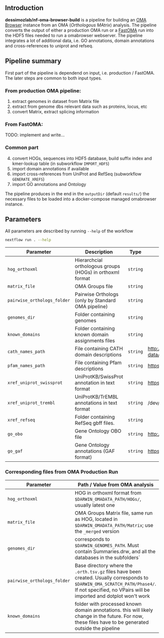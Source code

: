 ## Introduction

**dessimozlab/nf-oma-browser-build** is a pipeline for building an [OMA Browser](https://omabrowser.org) instance from 
an OMA (*Orthologous MAtrix*) analysis. 
The pipeline converts the output of either a production OMA run or a [FastOMA](https://github.com/dessimozlab/FastOMA) 
run into the HDF5 files needed to run a omabrowser webserver. The pipeline
integrates a lot of additional data, i.e. GO annotations, domain annotations 
and cross-references to uniprot and refseq.

## Pipeline summary

First part of the pipeline is dependend on input, i.e. production / FastOMA. 
The later steps are common to both input types.

### From production OMA pipeline:
1. extract genomes in dataset from Matrix file
2. extract from genome dbs relevant data such as proteins, locus, etc 
3. convert Matrix, extract splicing information

### From FastOMA:
TODO: implement and write...

### Common part
4. convert HOGs, sequences into HDF5 database, build suffix index and kmer-lookup table (in subworkflow `IMPORT_HDF5`)
5. import domain annotations if available
6. import cross-references from UniProt and RefSeq (subworkflow `GENERATE_XREFS`)
7. import GO annotations and Ontology

The pipeline produces in the end in the `outputDir` (default `results/`) the necessary files to be loaded into a
docker-compose managed omabrowser instance.

## Parameters

All parameters are described by running `--help` of the workflow
```bash
nextflow run . --help
```

| Parameter                   | Description                                               | Type     | Default                                                                                          |
|-----------------------------|-----------------------------------------------------------|----------|--------------------------------------------------------------------------------------------------|
| `hog_orthoxml`              | Hierarchcial orthologous groups (HOGs) in orthoxml format | `string` |                                                                                                  |
| `matrix_file`               | OMA Groups file                                           | `string` |                                                                                                  |
| `pairwise_orthologs_folder` | Pairwise Orthologs (only by Standard OMA pipeline)        | `string` |                                                                                                  |
| `genomes_dir`               | Folder containing genomes                                 | `string` |                                                                                                  |
| `known_domains`             | Folder containing known domain assignments files          | `string` |                                                                                                  |
| `cath_names_path`           | File containing CATH domain descriptions                  | `string` | http://download.cathdb.info/cath/releases/latest-release/cath-classification-data/cath-names.txt |
| `pfam_names_path`           | File containing Pfam descriptions                         | `string` | https://ftp.ebi.ac.uk/pub/databases/Pfam/current_release/Pfam-A.clans.tsv.gz                     |
| `xref_uniprot_swissprot`    | UniProtKB/SwissProt annotation in text format             | `string` | https://ftp.ebi.ac.uk/pub/databases/uniprot/knowledgebase/uniprot_sprot.dat.gz                   |
| `xref_uniprot_trembl`       | UniProtKB/TrEMBL annotations in text format               | `string` | /dev/null                                                                                        |
| `xref_refseq`               | Folder containing RefSeq gbff files.                      | `string` |                                                                                                  |
| `go_obo`                    | Gene Ontology OBO file                                    | `string` | http://purl.obolibrary.org/obo/go/go-basic.obo                                                   |
| `go_gaf`                    | Gene Ontology annotations (GAF format)                    | `string` | https://ftp.ebi.ac.uk/pub/databases/GO/goa/UNIPROT/goa_uniprot_all.gaf.gz                        |

### Corresponding files from OMA Production Run

| Parameter                   | Path / Value from OMA analysis                                                                                                                                                                  |
|-----------------------------|-------------------------------------------------------------------------------------------------------------------------------------------------------------------------------------------------|
| `hog_orthoxml`              | HOG in orthoxml format from `$DARWIN_OMADATA_PATH/HOGs/`, usually latest one                                                                                                                    |
| `matrix_file`               | OMA Groups Matrix file, same run as HOG, located in `$DARWIN_OMADATA_PATH/Matrix`; use the `_merged` version                                                                                    |
| `genomes_dir`               | corresponds to `$DARWIN_GENOMES_PATH`. Must contain Summaries.drw, and all the databases in the subfolders`                                                                                     |
| `pairwise_orthologs_folder` | Base directory where the `.orth.tsv.gz` files have been created. Usually corresponds to `$DARWIN_OMA_SCRATCH_PATH/Phase4/`. If not specified, no VPairs will be imported and dotplot won't work |
| `known_domains`             | folder with processed known domain annotations. this will likely change in the future. For now, these files have to be generated outside the pipeline                                           |


